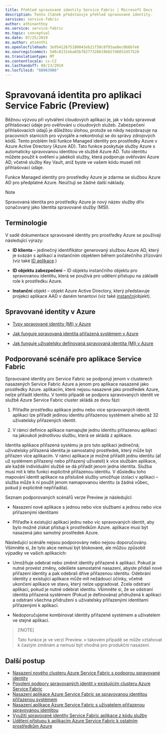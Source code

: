 ```yaml
---
title: Přehled spravované identity Service Fabric | Microsoft Docs
description: Tento článek představuje přehled spravované identity.
services: service-fabric
author: athinanthny
ms.service: service-fabric
ms.topic: conceptual
ms.date: 07/25/2019
ms.author: atsenthi
ms.openlocfilehash: 3e95412675100043eb21f50c8f93aa0ec0b6b7e6
ms.sourcegitcommit: 5d6c8231eba03b78277328619b027d6852d57520
ms.translationtype: MT
ms.contentlocale: cs-CZ
ms.lasthandoff: 08/13/2019
ms.locfileid: "68963986"
---
```

# <a name="managed-identity-for-service-fabric-application-preview"></a>Spravovaná identita pro aplikaci Service Fabric (Preview)

Běžnou výzvou při vytváření cloudových aplikací je, jak v kódu spravovat přihlašovací údaje pro ověřování u cloudových služeb. Zabezpečení přihlašovacích údajů je důležitou úlohou, protože se nikdy nezobrazuje na pracovních stanicích pro vývojáře a nekontrolují se do správy zdrojových kódů. Tento problém řeší funkce Managed identity pro prostředky Azure v Azure Active Directory (Azure AD). Tato funkce poskytuje služby Azure s automaticky spravovanou identitou ve službě Azure AD. Tuto identitu můžete použít k ověření u jakékoli služby, která podporuje ověřování Azure AD, včetně služby Key Vault, aniž byste ve vašem kódu museli mít přihlašovací údaje.

Funkce Managed identity pro prostředky Azure je zdarma se službou Azure AD pro předplatné Azure. Neúčtují se žádné další náklady.

> [!NOTE]
> Spravovaná identita pro prostředky Azure je nový název služby dřív označovaný jako Identita spravované služby (MSI).

## <a name="terminology"></a>Terminologie

V sadě dokumentace spravované identity pro prostředky Azure se používají následující výrazy:

- **ID klienta** – jedinečný identifikátor generovaný službou Azure AD, který je svázán s aplikací a instančním objektem během počátečního zřizování (viz také [ID aplikace](/azure/active-directory/develop/developer-glossary#application-id-client-id).)

- **ID objektu zabezpečení** – ID objektu instančního objektu pro spravovanou identitu, která se používá pro udělení přístupu na základě role k prostředku Azure.

- **Instanční** objekt – objekt Azure Active Directory, který představuje projekci aplikace AAD v daném tenantovi (viz také [instanční](../active-directory/develop/developer-glossary.md#service-principal-object)objekt).


## <a name="about-managed-identities-in-azure"></a>Spravované identity v Azure

- [Typy spravované identity (MI) v Azure](https://docs.microsoft.com/azure/active-directory/managed-identities-azure-resources/overview#how-does-the-managed-identities-for-azure-resources-work)

- [Jak funguje spravovaná identita přiřazená systémem v Azure](https://docs.microsoft.com/azure/active-directory/managed-identities-azure-resources/overview#how-a-system-assigned-managed-identity-works-with-an-azure-vm)

- [Jak funguje uživatelsky definovaná spravovaná identita (MI) v Azure](https://docs.microsoft.com/azure/active-directory/managed-identities-azure-resources/overview#how-a-user-assigned-managed-identity-works-with-an-azure-vm)


## <a name="supported-scenarios-for-service-fabric-applications"></a>Podporované scénáře pro aplikace Service Fabric

Spravované identity pro Service Fabric se podporují jenom v clusterech nasazených Service Fabric Azure a jenom pro aplikace nasazené jako prostředky Azure. aplikacím, které nejsou nasazené jako prostředek Azure, nelze přiřadit identitu. V tomto případě se podpora spravovaných identit ve službě Azure Service Fabric cluster skládá ze dvou fází:

1. Přiřaďte prostředku aplikace jednu nebo více spravovaných identit. aplikaci lze přiřadit jedinou identitu přiřazenou systémem a/nebo až 32 uživatelsky přiřazených identit.

2. V rámci definice aplikace namapujte jednu identitu přiřazenou aplikaci na jakoukoli jednotlivou službu, která se skládá z aplikace.

Identita aplikace přiřazená systému je pro tuto aplikaci jedinečná; uživatelsky přiřazená identita je samostatný prostředek, který může být přiřazen více aplikacím. V rámci aplikace je možné přiřadit jednu identitu (ať už systémem přiřazený nebo přiřazený uživateli) k více službám aplikace, ale každé individuální službě se dá přiřadit jenom jedna identita. Služba musí mít k této funkci explicitně přiřazenou identitu. V důsledku toho mapování identit aplikace na příslušné služby umožňuje izolaci v aplikaci – služba může k ní použít jenom namapovanou identitu (a žádná vůbec, pokud ji explicitně nepřiřadila).  

Seznam podporovaných scénářů verze Preview je následující:

   - Nasazení nové aplikace s jednou nebo více službami a jednou nebo více přiřazenými identitami

   - Přiřaďte k existující aplikaci jednu nebo víc spravovaných identit, aby bylo možné získat přístup k prostředkům Azure. aplikace musí být nasazená jako samotný prostředek Azure.


Následující scénáře nejsou podporovány nebo nejsou doporučovány. Všimněte si, že tyto akce nemusí být blokované, ale můžou způsobit výpadky ve vašich aplikacích:

   - Umožňuje odebrat nebo změnit identity přiřazené k aplikaci. Pokud je nutné provést změny, odešlete samostatné nasazení, abyste přidali nové přiřazení identity a pak odebrali dříve přiřazenou identitu. Odebrání identity z existující aplikace může mít nežádoucí účinky, včetně ukončení aplikace ve stavu, který nelze upgradovat. Zcela odstraní aplikaci, pokud je nutné odebrat identitu. Všimněte si, že se odstraní identita přiřazená systémem (Pokud je definována) přidružená k aplikaci a odstraní všechna přidružení s uživatelsky přiřazenými identitami přiřazenými k aplikaci.

   - Nedoporučujeme kombinovat identity přiřazené systémem a uživatelem ve stejné aplikaci.
>
> [!NOTE]
>
> Tato funkce je ve verzi Preview. v takovém případě se může vztahovat k častým změnám a nemusí být vhodná pro produkční nasazení.

## <a name="next-steps"></a>Další postup
* [Nasazení nového clusteru Azure Service Fabric s podporou spravované identity](./configure-new-azure-service-fabric-enable-managed-identity.md) 
* [Povolení podpory spravovaných identit v existujícím clusteru Azure Service Fabric](./configure-existing-cluster-enable-managed-identity-token-service.md)
* [Nasazení aplikace Azure Service Fabric se spravovanou identitou přiřazenou systémem](./how-to-deploy-service-fabric-application-system-assigned-managed-identity.md)
* [Nasazení aplikace Azure Service Fabric s uživatelem přiřazenou spravovanou identitou](./how-to-deploy-service-fabric-application-user-assigned-managed-identity.md)
* [Využití spravované identity Service Fabric aplikace z kódu služby](./how-to-managed-identity-service-fabric-app-code.md)
* [Udělení přístupu k aplikacím Azure Service Fabric k ostatním prostředkům Azure](./how-to-grant-access-other-resources.md)
